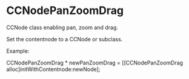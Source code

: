 # CCNodePanZoomDrag

CCNode class enabling pan, zoom and drag. 

Set the contentnode to a CCNode or subclass.

Example:

CCNodePanZoomDrag * newPanZoomDrag = [[CCNodePanZoomDrag alloc]initWithContentnode:newNode];
